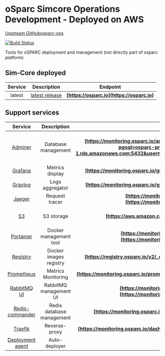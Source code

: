 # oSparc Simcore Operations Development - Deployed on AWS

[Upstream GitHubosparc-ops](https://github.com/ITISFoundation/osparc-ops)

[![Build Status](https://travis-ci.com/ITISFoundation/osparc-ops.svg?branch=master)](https://travis-ci.com/ITISFoundation/osparc-ops)

Tools for oSPARC deployment and management (not directly part of osparc platform)

## Sim-Core deployed

| Service   | Description | Endpoint   |
|:-------------:|:-------------:|:-------------:|
| latest | [latest release](https://github.com/ITISFoundation/osparc-simcore/releases) | **[https://osparc.io](https://osparc.io)**

## Support services

| Service   | Description | Endpoint   | User   | Password   | -- |
|:-------------:|:-------------:|:-------------:|:-----:|:---:|:---:|
| [Adminer](services/adminer) | Database management | **[https://monitoring.osparc.io/adminer](https://monitoring.osparc.io/adminer/?pgsql=osparc-production.c1fhr9qft53p.us-east-1.rds.amazonaws.com:5432&username=postgres_osparc&db=simcoredb&ns=public)** | postgres_osparc | 14Bk3VyP3ZIQNrtlbCBdMZDvTNpJ7k | Host :  osparc-production.c1fhr9qft53p.us-east-1.rds.amazonaws.com:5432<br> DB : simcoredb
| [Grafana](services/monitoring) | Metrics display | **[https://monitoring.osparc.io/grafana/](https://monitoring.osparc.io/grafana/)** | admin | wkdjkwd9898wdkjkwjdD |
| [Graylog](services/graylog) | Logs aggregator | **[https://monitoring.osparc.io/graylog/](https://monitoring.osparc.io/graylog/)** | admin | wkdjkwd9898wdkjkwjdD |
| [Jaeger](services/jaeger) | Request tracer | **[https://monitoring.osparc.io/jaeger/search](https://monitoring.osparc.io/jaeger/search)** | admin | wkdjkwd9898wdkjkwjdD |
| [S3](https://aws.amazon.com/s3/) | S3 storage | **[https://aws.amazon.com/s3/](https://aws.amazon.com/s3/)** | https://itis.signin.aws.amazon.com/console - itis - s3-viewer - caa0v2c98PDSMgHJJOp*Klup8@7WPv | bucket : production-simcore
| [Portainer](services/portainer/) | Docker management tool | **[https://monitoring.osparc.io/portainer/#/home](https://monitoring.osparc.io/portainer/#/home)** | admin | wkdjkwd9898wdkjkwjdD |
| [Registry](services/registry) | Docker images registry | **[https://registry.osparc.io/v2/_catalog](https://registry.osparc.io/v2/_catalog)** | admin | wkdjkwd9898wdkjkwjdD |
| [Prometheus](services/monitoring) | Metrics Monitoring | **[https://monitoring.osparc.io/prometheus](https://monitoring.osparc.io/prometheus)** | admin | wkdjkwd9898wdkjkwjdD |
| [RabbitMQ UI](https://www.rabbitmq.com/documentation.html) | RabbitMQ management UI | **[https://monitoring.osparc.io/production_rabbit/](https://monitoring.osparc.io/production_rabbit/)** | admin | wkdjkwd9898wdkjkwjdD |
| [Redis-commander](services/redis-commander) | Redis database management | **[https://monitoring.osparc.io/redis](https://monitoring.osparc.io/redis)** | admin | wkdjkwd9898wdkjkwjdD |
| [Traefik](services/traefik/) | Reverse-proxy | **[https://monitoring.osparc.io/dashboard/](https://monitoring.osparc.io/dashboard/)** | admin | wkdjkwd9898wdkjkwjdD |
| [Deployment agent](services/deployment-agent/) | Auto-deployer
